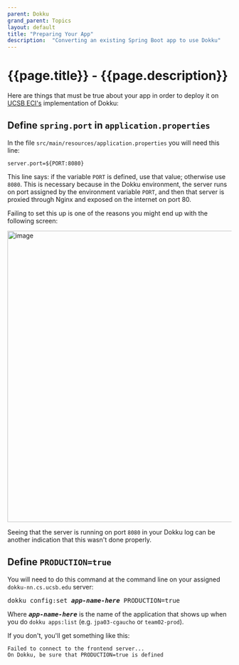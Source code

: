 ```yaml
---
parent: Dokku
grand_parent: Topics
layout: default
title: "Preparing Your App"
description:  "Converting an existing Spring Boot app to use Dokku"
---
```


# {{page.title}} - {{page.description}}

Here are things that must be true about your app in order to deploy it on [UCSB ECI's](https://eci.ucsb.edu/) implementation of Dokku:

## Define `spring.port` in `application.properties`

In the file `src/main/resources/application.properties` you will need this line:

```
server.port=${PORT:8080}
```

This line says: if the variable `PORT` is defined, use that value; otherwise use `8080`.  This is necessary because in the Dokku environment, the server runs on port
assigned by the environment variable `PORT`, and then that server is proxied through Nginx and exposed on the internet on port 80.

Failing to set this up is one of the reasons you might end up with the following screen:

<img width="653" alt="image" src="https://user-images.githubusercontent.com/1119017/235317133-a97450a8-cab0-4ed2-ae0b-351fae0a4e15.png">

Seeing that the server is running on port `8080` in your Dokku log can be another indication that this wasn't done properly.

## Define `PRODUCTION=true`

You will need to do this command at the command line on your assigned `dokku-nn.cs.ucsb.edu` server:


<tt>dokku config:set <b><i>app-name-here</i></b> PRODUCTION=true</tt>


Where <tt><b><i>app-name-here</i></b></tt> is the name of the application that shows up when you do `dokku apps:list` (e.g. `jpa03-cgaucho` or `team02-prod`).

If you don't, you'll get something like this:

```
Failed to connect to the frontend server...
On Dokku, be sure that PRODUCTION=true is defined
```
